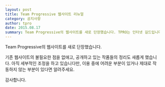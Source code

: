 ```yaml
---
layout: post
title: Team Progressive 웹사이트 리뉴얼
category: 공지사항
author: tpro
date: 2015.08.17
summary: Team Progressive의 웹사이트를 새로 단장했습니다. TPRO는 인터넷 길드입니다.
---
```


Team Progressive의 웹사이트를 새로 단장했습니다.

기존 웹사이트의 불필요한 점을 없애고, 공개하고 있는 작품들의 정리도 새롭게 했습니다. 아직 세부적인 조정을 하고 있습니다만, 이용 중에 어려운 부분이 있거나 제대로 작동하지 않는 부분이 있다면 알려주세요.

감사합니다.